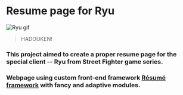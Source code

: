 # Resume page for Ryu

![Ryu gif](https://media.giphy.com/media/1o3CRZl4Lcwnu/giphy.gif)
>HADOUKEN!

### This project aimed to create a proper resume page for the special client -- **Ryu from Street Fighter game series**.

### Webpage using custom front-end framework [Résumé framework](https://github.com/volodymyr-kushnir/volodymyrkushnir.com/wiki/R%C3%A9sum%C3%A9) with fancy and adaptive modules.
